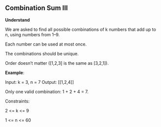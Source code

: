 ## Combination Sum III
**Understand**

We are asked to find all possible combinations of k numbers that add up to n, using numbers from 1–9.

Each number can be used at most once.

The combinations should be unique.

Order doesn’t matter ([1,2,3] is the same as [3,2,1]).

**Example**:

Input: k = 3, n = 7
Output: [[1,2,4]]


Only one valid combination: 1 + 2 + 4 = 7.

Constraints:

2 <= k <= 9

1 <= n <= 60